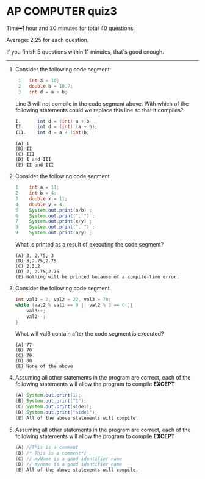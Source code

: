 # AP COMPUTER quiz3
Time&#x2501;1 hour and 30 minutes for total 40 questions.

Average: 2.25 for each question.

If you finish 5 questions within 11 minutes, that's good enough. 

---
1. Consider the following code segment: 
   
   ```java
    1   int a = 10;
    2   double b = 10.7; 
    3   int d = a + b;  
   ```
    Line 3 will not compile in the code segment above. With which of the following statements could we replace this line so that it compiles? 

    ```java
    I.      int d = (int) a + b
    II.     int d = (int) (a + b);
    III.    int d = a + (int)b; 
    ```
    ```
    (A) I 
    (B) II
    (C) III 
    (D) I and III
    (E) II and III   
    ```
2. Consider the following code segment. 

    ```java
    1    int a = 11; 
    2    int b = 4;
    3    double x = 11;
    4    double y = 4;
    5    System.out.print(a/b) ;   
    6    System.out.print(", ") ;   
    7    System.out.print(x/y) ;   
    8    System.out.print(", ") ;   
    9    System.out.print(a/y) ;   
    ```
    What is printed as a result of executing the code segment? 
    ```
    (A) 3, 2.75, 3 
    (B) 3,2.75,2.75 
    (C) 2,3.2 
    (D) 2, 2.75,2.75 
    (E) Nothing will be printed because of a compile-time error. 
    ```
3. Consider the following code segment. 

    ```java
    int val1 = 2, val2 = 22, val3 = 78; 
    while (val2 % val1 == 0 || val2 % 3 == 0 ){
        val3++; 
        val2--; 
    }
    ```
    What will val3 contain after the code segment is executed?
    ```
    (A) 77
    (B) 78 
    (C) 79 
    (D) 80
    (E) None of the above  
    ```
4. Assuming all other statements in the program are correct, each of the following statements will allow the program to compile **EXCEPT**

    ```java
    (A) System.out.print(1);
    (B) System.out.print("1");  
    (C) System.out.print(side1); 
    (D) System.out.print("side1");
    (E) All of the above statements will compile. 
    ```
5. Assuming all other statements in the program are correct, each of the following statements will allow the program to compile **EXCEPT**

    ```java
    (A) //This is a comment
    (B) /* This is a comment*/ 
    (C) // myName is a good identifier name 
    (D) // myname is a good identifier name 
    (E) All of the above statements will compile. 
    ```

